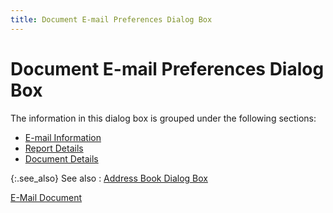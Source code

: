 ```yaml
---
title: Document E-mail Preferences Dialog Box
---
```


# Document E-mail Preferences Dialog Box


The information in this dialog box is grouped under the following sections:

- [E-mail  Information]({{site.pp_baseurl}}/misc/e_mail_information_document_email_purchase_doc_option.html)
- [Report  Details]({{site.pp_baseurl}}/misc/report_details_document_email_purch_doc_option.html)
- [Document  Details]({{site.pp_baseurl}}/misc/document_details_document_email_purchase_document_option.html)



{:.see_also}
See also
: [Address  Book Dialog Box]({{site.pp_baseurl}}/misc/address_book_dialog_box_email_option_pur_doc.html)


[E-Mail  Document]({{site.pp_baseurl}}/purc-proc/doc-profile/doc-options/email-purc-docs/e_mail_document_common_pur_doc_options.html)
